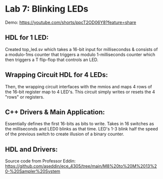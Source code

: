 # Lab 7: Blinking LEDs

Demo: https://youtube.com/shorts/ppcT2OD06Y8?feature=share

## HDL for 1 LED:
Created top_led.sv which takes a 16-bit input for millisecondss & consists of a modulo-1ms counter that triggers a modulo 1-milliseconds counter which then triggers a T flip-flop that controls an LED.

## Wrapping Circuit HDL for 4 LEDs:
Then, the wrapping circuit interfaces with the mmios and maps 4 rows of the 16-bit register map to 4 LED's. This circuit simply writes or resets the 4 "rows" or registers.

## C++ Drivers & Main Application:
Essentially defines the first 16-bits as bits to write. Takes in 16 switches as the milliseconds and LED0 blinks as that time. LED's 1-3 blink half the speed of the previous switch to create illusion of a binary counter.

## HDL and Drivers:
Source code from Professor Eddin: https://github.com/aseddin/ece_4305/tree/main/M8%20to%20M%2013%20-%20Sampler%20System